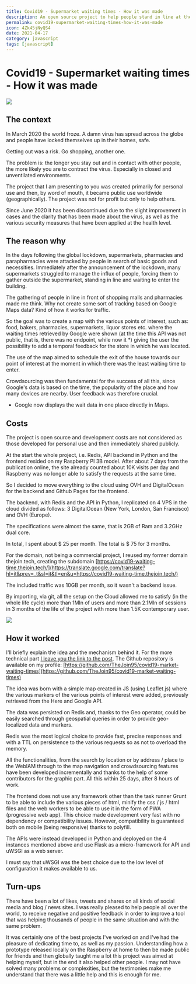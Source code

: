 ```yaml
---
title: Covid19 - Supermarket waiting times - How it was made
description: An open source project to help people stand in line at the market as little as possible by givin an estimate waiting time for a point of interest
permalink: covid19-supermarket-waiting-times-how-it-was-made
icon: 4Zk45jNyQS4
date: 2021-04-17
category: javascript
tags: [javascript]
---
```



# Covid19 - Supermarket waiting times - How it was made

<div class="mx-auto">
    <img class="max-w-full" src="https://source.unsplash.com/4Zk45jNyQS4/960x680" />
</div>

## The context

In March 2020 the world froze. A damn virus has spread across the globe and people have locked themselves up in their homes, safe.

Getting out was a risk. Go shopping, another one.

The problem is: the longer you stay out and in contact with other people, the more likely you are to contract the virus. Especially in closed and unventilated environments.

The project that I am presenting to you was created primarily for personal use and then, by word of mouth, it became public use worldwide (geographically). The project was not for profit but only to help others.

Since June 2020 it has been discontinued due to the slight improvement in cases and the clarity that has been made about the virus, as well as the various security measures that have been applied at the health level.

## The reason why

In the days following the global lockdown, supermarkets, pharmacies and parapharmacies were attacked by people in search of basic goods and necessities. Immediately after the announcement of the lockdown, many supermarkets struggled to manage the influx of people, forcing them to gather outside the supermarket, standing in line and waiting to enter the building.

The gathering of people in line in front of shopping malls and pharmacies made me think. Why not create some sort of tracking based on Google Maps data? Kind of how it works for traffic.

So the goal was to create a map with the various points of interest, such as: food, bakers, pharmacies, supermarkets, liquor stores etc. where the waiting times retrieved by Google were shown (at the time this API was not public, that is, there was no endpoint, while now it *) giving the user the possibility to add a temporal feedback for the store in which he was located.

The use of the map aimed to schedule the exit of the house towards our point of interest at the moment in which there was the least waiting time to enter.

Crowdsourcing was then fundamental for the success of all this, since Google's data is based on the time, the popularity of the place and how many devices are nearby. User feedback was therefore crucial.

* Google now displays the wait data in one place directly in Maps.

## Costs

The project is open source and development costs are not considered as those developed for personal use and then immediately shared publicly.

At the start the whole project, i.e. Redis, API backend in Python and the frontend resided on my Raspberry PI 3B model. After about 7 days from the publication online, the site already counted about 10K visits per day and Raspberry was no longer able to satisfy the requests at the same time.

So I decided to move everything to the cloud using OVH and DigitalOcean for the backend and Github Pages for the frontend.

The backend, with Redis and the API in Python, I replicated on 4 VPS in the cloud divided as follows: 3 DigitalOcean (New York, London, San Francisco) and OVH (Europe).

The specifications were almost the same, that is 2GB of Ram and 3.2GHz dual core.

In total, I spent about $ 25 per month. The total is $ 75 for 3 months.

For the domain, not being a commercial project, I reused my former domain thejoin.tech, creating the subdomain [https://covid19-waiting-time.thejoin.tech/](https://translate.google.com/translate?hl=it&prev=_t&sl=it&tl=en&u=https://covid19-waiting-time.thejoin.tech/)

The included traffic was 10GB per month, so it wasn't a backend issue.

By importing, via git, all the setup on the Cloud allowed me to satisfy (in the whole life cycle) more than 1Mln of users and more than 2.1Mln of sessions in 3 months of the life of the project with more than 1.5K contemporary user.

![](https://cdn-images-1.medium.com/max/2296/0*mkY353AmExgy07KA)

## How it worked

I'll briefly explain the idea and the mechanism behind it. For the more technical part [I leave you the link to the post](https://thejoin95.medium.com/covid19-supermarket-waiting-times-a-2020-project-f3fb8efa540e). The Github repository is available on my profile: [https://github.com/TheJoin95/covid19-market-waiting-times](https://github.com/TheJoin95/covid19-market-waiting-times)

The idea was born with a simple map created in JS (using Leaflet.js) where the various markers of the various points of interest were added, previously retrieved from the Here and Google API.

The data was persisted on Redis and, thanks to the Geo operator, could be easily searched through geospatial queries in order to provide geo-localized data and markers.

Redis was the most logical choice to provide fast, precise responses and with a TTL on persistence to the various requests so as not to overload the memory.

All the functionalities, from the search by location or by address / place to the WebIAM through to the map navigation and crowdsourcing features have been developed incrementally and thanks to the help of some contributors for the graphic part. All this within 25 days, after 8 hours of work.

The frontend does not use any framework other than the task runner Grunt to be able to include the various pieces of html, minify the css / js / html files and the web workers to be able to use it in the form of PWA (progressive web app). This choice made development very fast with no dependency or compatibility issues. However, compatibility is guaranteed both on mobile (being responsive) thanks to polyfill.

The APIs were instead developed in Python and deployed on the 4 instances mentioned above and use Flask as a micro-framework for API and uWSGI as a web server.

I must say that uWSGI was the best choice due to the low level of configuration it makes available to us.

## Turn-ups

There have been a lot of likes, tweets and shares on all kinds of social media and blog / news sites. I was really pleased to help people all over the world, to receive negative and positive feedback in order to improve a tool that was helping thousands of people in the same situation and with the same problem.

It was certainly one of the best projects I've worked on and I've had the pleasure of dedicating time to, as well as my passion. Understanding how a prototype released locally on the Raspberry at home to then be made public for friends and then globally taught me a lot this project was aimed at helping myself, but in the end it also helped other people. I may not have solved many problems or complexities, but the testimonies make me understand that there was a little help and this is enough for me.
